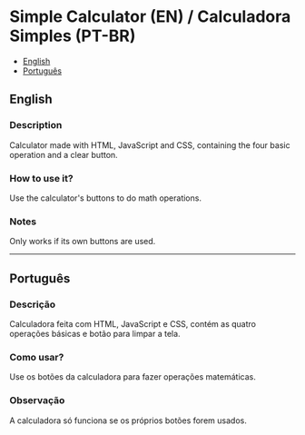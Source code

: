 # Simple Calculator (EN) / Calculadora Simples (PT-BR)

- [English](#english)
- [Português](#portugues)

## English

### Description
Calculator made with HTML, JavaScript and CSS, containing the four basic operation and a clear button.

### How to use it?
Use the calculator's buttons to do math operations.

### Notes
Only works if its own buttons are used.

---

## Português

### Descrição
Calculadora feita com HTML, JavaScript e CSS, contém as quatro operações básicas e botão para limpar a tela.

### Como usar?
Use os botões da calculadora para fazer operações matemáticas.

### Observação 
A calculadora só funciona se os próprios botões forem usados.


